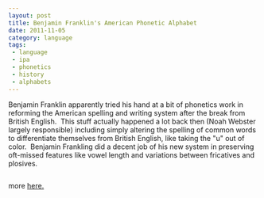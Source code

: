 ```yaml
---
layout: post
title: Benjamin Franklin's American Phonetic Alphabet
date: 2011-11-05
category: language
tags:
 - language
 - ipa
 - phonetics
 - history
 - alphabets
---
```


<p>Benjamin Franklin apparently tried his hand at a bit of phonetics work in reforming the American spelling and writing system after the break from British English. &nbsp;This stuff actually happened a lot back then (Noah Webster largely responsible) including simply altering the spelling of common words to differentiate themselves from British English, like taking the "u" out of color. &nbsp;Benjamin Frankling did a decent job of his new system in preserving oft-missed features like vowel length and variations between fricatives and plosives.</p>
<p><img src="http://www.omniglot.com/images/langsamples/smp_franklin.gif" alt="" /></p>
<p>more <a href="http://www.omniglot.com/writing/franklin.htm" target="_blank">here.</a></p>
